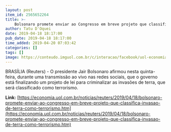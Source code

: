 ```yaml
---
layout: post
item_id: 2565652264
title: >-
    Bolsonaro promete enviar ao Congresso em breve projeto que classifica invasão de terra como terrorismo
author: Tatu D'Oquei
date: 2019-04-18 18:17:00
pub_date: 2019-04-18 18:17:00
time_added: 2019-04-20 07:03:42
categories: []
tags: []
image: https://conteudo.imguol.com.br/c/interacao/facebook/uol-economia.png
---
```


BRASÍLIA (Reuters) - O presidente Jair Bolsonaro afirmou nesta quinta-feira, durante uma transmissão ao vivo nas redes sociais, que o governo está finalizando um projeto de lei para criminalizar as invasões de terra, que será classificado como terrorismo.

**Link:** [https://economia.uol.com.br/noticias/reuters/2019/04/18/bolsonaro-promete-enviar-ao-congresso-em-breve-projeto-que-classifica-invasao-de-terra-como-terrorismo.htm](https://economia.uol.com.br/noticias/reuters/2019/04/18/bolsonaro-promete-enviar-ao-congresso-em-breve-projeto-que-classifica-invasao-de-terra-como-terrorismo.htm)

